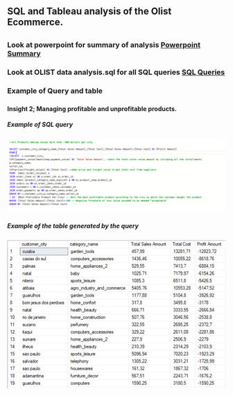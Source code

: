  <h2>SQL and Tableau analysis of the Olist Ecommerce.<h2>
<h3>Look at powerpoint for summary of analysis <a href="https://github.com/nnyase/SQL-data-analysis-ecommerce/blob/main/powerpoint%20sql%20analysis.pdf"> Powerpoint Summary </a> <h3>
<h3>Look at OLIST data analysis.sql for all SQL queries <a href = "https://github.com/nnyase/SQL-data-analysis-ecommerce/blob/main/Olist%20Data%20Analysis.sql"> SQL Queries </a> <h3>

<h3>Example of Query and table<h3>

<h4>Insight 2; Managing profitable and unprofitable products.<h4>
<h5>Example of SQL query<h5>
<img src="https://raw.githubusercontent.com/nnyase/SQL-data-analysis-ecommerce/main/sql-query-loss-margin-per-city-per-product.png"/>
<h5>Example of the table generated by the query<h5>
<img src="https://raw.githubusercontent.com/nnyase/SQL-data-analysis-ecommerce/main/Tables%20Created%20in%20SQL/loss-margin-per-city-per-item-table.jpeg"/>

